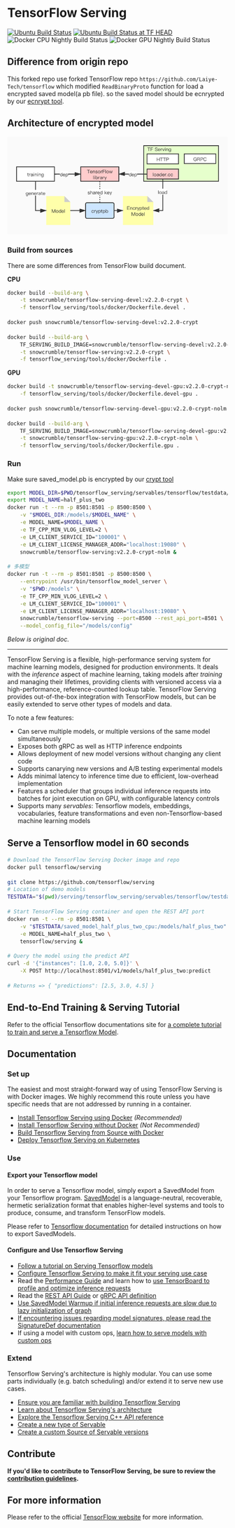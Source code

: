 # TensorFlow Serving

[![Ubuntu Build Status](https://storage.googleapis.com/tensorflow-serving-kokoro-build-badges-bucket/ubuntu.svg)](https://storage.googleapis.com/tensorflow-serving-kokoro-build-badges-bucket/ubuntu.html)
[![Ubuntu Build Status at TF HEAD](https://storage.googleapis.com/tensorflow-serving-kokoro-build-badges-bucket/ubuntu-tf-head.svg)](https://storage.googleapis.com/tensorflow-serving-kokoro-build-badges-bucket/ubuntu-tf-head.html)
![Docker CPU Nightly Build Status](https://storage.googleapis.com/tensorflow-serving-kokoro-build-badges-bucket/docker-cpu-nightly.svg)
![Docker GPU Nightly Build Status](https://storage.googleapis.com/tensorflow-serving-kokoro-build-badges-bucket/docker-gpu-nightly.svg)

## Difference from origin repo

This forked repo use forked TensorFlow repo `https://github.com/Laiye-Tech/tensorflow` which modified `ReadBinaryProto` function for load a encrypted saved model(a pb file). so the saved model should be ecnrypted by our [ecnrypt tool](https://github.com/Laiye-Tech/cryptpb).

## Architecture of encrypted model

![](./images/TensorFlow模型.jpg)

### Build from sources

There are some differences from TensorFlow build document. 

**CPU**
```sh
docker build --build-arg \
    -t snowcrumble/tensorflow-serving-devel:v2.2.0-crypt \
    -f tensorflow_serving/tools/docker/Dockerfile.devel .

docker push snowcrumble/tensorflow-serving-devel:v2.2.0-crypt

docker build --build-arg \
    TF_SERVING_BUILD_IMAGE=snowcrumble/tensorflow-serving-devel:v2.2.0-crypt \
    -t snowcrumble/tensorflow-serving:v2.2.0-crypt \
    -f tensorflow_serving/tools/docker/Dockerfile .
```

**GPU**
```sh
docker build -t snowcrumble/tensorflow-serving-devel-gpu:v2.2.0-crypt-nolm \
    -f tensorflow_serving/tools/docker/Dockerfile.devel-gpu .

docker push snowcrumble/tensorflow-serving-devel-gpu:v2.2.0-crypt-nolm

docker build --build-arg \
    TF_SERVING_BUILD_IMAGE=snowcrumble/tensorflow-serving-devel-gpu:v2.2.0-crypt-nolm \
    -t snowcrumble/tensorflow-serving-gpu:v2.2.0-crypt-nolm \
    -f tensorflow_serving/tools/docker/Dockerfile.gpu .
```

### Run

Make sure saved_model.pb is encrypted by our [crypt tool](https://git.laiye.com/lijingfeng/cryptpb#run)

```sh
export MODEL_DIR=$PWD/tensorflow_serving/servables/tensorflow/testdata/saved_model_half_plus_two_cpu/
export MODEL_NAME=half_plus_two
docker run -t --rm -p 8501:8501 -p 8500:8500 \
    -v "$MODEL_DIR:/models/$MODEL_NAME" \
    -e MODEL_NAME=$MODEL_NAME \
    -e TF_CPP_MIN_VLOG_LEVEL=2 \
    -e LM_CLIENT_SERVICE_ID="100001" \
    -e LM_CLIENT_LICENSE_MANAGER_ADDR="localhost:19080" \
    snowcrumble/tensorflow-serving:v2.2.0-crypt-nolm &

# 多模型
docker run -t --rm -p 8501:8501 -p 8500:8500 \
    --entrypoint /usr/bin/tensorflow_model_server \
    -v "$PWD:/models" \
    -e TF_CPP_MIN_VLOG_LEVEL=2 \
    -e LM_CLIENT_SERVICE_ID="100001" \
    -e LM_CLIENT_LICENSE_MANAGER_ADDR="localhost:19080" \
    snowcrumble/tensorflow-serving --port=8500 --rest_api_port=8501 \
    --model_config_file="/models/config"
```

*Below is original doc.*

----
TensorFlow Serving is a flexible, high-performance serving system for
machine learning models, designed for production environments. It deals with
the *inference* aspect of machine learning, taking models after *training* and
managing their lifetimes, providing clients with versioned access via
a high-performance, reference-counted lookup table.
TensorFlow Serving provides out-of-the-box integration with TensorFlow models,
but can be easily extended to serve other types of models and data.

To note a few features:

-   Can serve multiple models, or multiple versions of the same model
    simultaneously
-   Exposes both gRPC as well as HTTP inference endpoints
-   Allows deployment of new model versions without changing any client code
-   Supports canarying new versions and A/B testing experimental models
-   Adds minimal latency to inference time due to efficient, low-overhead
    implementation
-   Features a scheduler that groups individual inference requests into batches
    for joint execution on GPU, with configurable latency controls
-   Supports many *servables*: Tensorflow models, embeddings, vocabularies,
    feature transformations and even non-Tensorflow-based machine learning
    models

## Serve a Tensorflow model in 60 seconds
```bash
# Download the TensorFlow Serving Docker image and repo
docker pull tensorflow/serving

git clone https://github.com/tensorflow/serving
# Location of demo models
TESTDATA="$(pwd)/serving/tensorflow_serving/servables/tensorflow/testdata"

# Start TensorFlow Serving container and open the REST API port
docker run -t --rm -p 8501:8501 \
    -v "$TESTDATA/saved_model_half_plus_two_cpu:/models/half_plus_two" \
    -e MODEL_NAME=half_plus_two \
    tensorflow/serving &

# Query the model using the predict API
curl -d '{"instances": [1.0, 2.0, 5.0]}' \
    -X POST http://localhost:8501/v1/models/half_plus_two:predict

# Returns => { "predictions": [2.5, 3.0, 4.5] }
```

## End-to-End Training & Serving Tutorial

Refer to the official Tensorflow documentations site for [a complete tutorial to train and serve a Tensorflow Model](https://www.tensorflow.org/tfx/tutorials/serving/rest_simple).


## Documentation

### Set up

The easiest and most straight-forward way of using TensorFlow Serving is with
Docker images. We highly recommend this route unless you have specific needs
that are not addressed by running in a container.

*   [Install Tensorflow Serving using Docker](tensorflow_serving/g3doc/docker.md)
    *(Recommended)*
*   [Install Tensorflow Serving without Docker](tensorflow_serving/g3doc/setup.md)
    *(Not Recommended)*
*   [Build Tensorflow Serving from Source with Docker](tensorflow_serving/g3doc/building_with_docker.md)
*   [Deploy Tensorflow Serving on Kubernetes](tensorflow_serving/g3doc/serving_kubernetes.md)

### Use

#### Export your Tensorflow model

In order to serve a Tensorflow model, simply export a SavedModel from your
Tensorflow program.
[SavedModel](https://github.com/tensorflow/tensorflow/blob/master/tensorflow/python/saved_model/README.md)
is a language-neutral, recoverable, hermetic serialization format that enables
higher-level systems and tools to produce, consume, and transform TensorFlow
models.

Please refer to [Tensorflow documentation](https://www.tensorflow.org/guide/saved_model#save_and_restore_models)
for detailed instructions on how to export SavedModels.

#### Configure and Use Tensorflow Serving

* [Follow a tutorial on Serving Tensorflow models](tensorflow_serving/g3doc/serving_basic.md)
* [Configure Tensorflow Serving to make it fit your serving use case](tensorflow_serving/g3doc/serving_config.md)
* Read the [Performance Guide](tensorflow_serving/g3doc/performance.md)
and learn how to [use TensorBoard to profile and optimize inference requests](tensorflow_serving/g3doc/tensorboard.md)
* Read the [REST API Guide](tensorflow_serving/g3doc/api_rest.md)
or [gRPC API definition](https://github.com/tensorflow/serving/tree/master/tensorflow_serving/apis)
* [Use SavedModel Warmup if initial inference requests are slow due to lazy initialization of graph](tensorflow_serving/g3doc/saved_model_warmup.md)
* [If encountering issues regarding model signatures, please read the SignatureDef documentation](tensorflow_serving/g3doc/signature_defs.md)
* If using a model with custom ops, [learn how to serve models with custom ops](tensorflow_serving/g3doc/custom_op.md)

### Extend

Tensorflow Serving's architecture is highly modular. You can use some parts
individually (e.g. batch scheduling) and/or extend it to serve new use cases.

* [Ensure you are familiar with building Tensorflow Serving](tensorflow_serving/g3doc/building_with_docker.md)
* [Learn about Tensorflow Serving's architecture](tensorflow_serving/g3doc/architecture.md)
* [Explore the Tensorflow Serving C++ API reference](https://www.tensorflow.org/tfx/serving/api_docs/cc/)
* [Create a new type of Servable](tensorflow_serving/g3doc/custom_servable.md)
* [Create a custom Source of Servable versions](tensorflow_serving/g3doc/custom_source.md)

## Contribute


**If you'd like to contribute to TensorFlow Serving, be sure to review the
[contribution guidelines](CONTRIBUTING.md).**


## For more information

Please refer to the official [TensorFlow website](http://tensorflow.org) for
more information.
